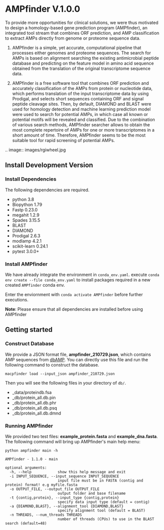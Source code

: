 # AMPfinder V.1.0.0
To provide more opportunities for clinical solutions, we were thus motivated to design a homology-based gene prediction program (AMPfinder), an integrated tool stream that combines ORF prediction, and AMP classification to extract AMPs directly from genome or proteome sequence data.

1. AMPfinder is a simple, yet accurate, computational pipeline that processes either genomes and proteome sequences. The search for AMPs is based on alignment searching the existing antimicrobial peptide database and predicting on the feature model in amino acid sequence obtained from the translation of the original transcriptome sequence data. 

2. AMPfinder is a free software tool that combines ORF prediction and accurately classification of the AMPs from protein or nucleotide data, which performs translation of the input transcriptome data by using Prodigal, and selects short sequences containing ORF and signal peptide cleavage sites. Then, by default, DIAMOND and BLAST were used for homology detection and machine learning prediction model were used to search for potential AMPs, in which case all known or potential motifs will be revealed and classified. Due to the combination of various search methods, AMPfinder searcher allows to obtain the most complete repertoire of AMPs for one or more transcriptomes in a short amount of time. Therefore, AMPfinder seems to be the most suitable tool for rapid screening of potential AMPs.

.. image:: images/rgiwheel.jpg


## Install Development Version
### Install Dependencies
The following dependencies are required.
- python 3.8
- Biopython 1.79
- Fastp 0.23.0
- megahit 1.2.9
- Spades 3.15.5
- BLAST
- DIAMOND
- Prodigal 2.6.3
- modlamp 4.2.1
- scikit-learn 0.24.1
- pytest 3.0.0+

### Install AMPfinder

We have already integrate the environment in `conda_env.yaml`. 
execute `conda env create --file conda_env.yaml` to install packages required in a new created `AMPfinder` conda env.

Enter the enviornment with `conda activate AMPfinder` before further executions.

**Note**: Please ensure that all dependencies are installed before using AMPfinder

## Getting started
### Construct Database
We provide a JSON format file, **ampfinder_210729.json**, which contains AMP sequences from [dbAMP](https://awi.cuhk.edu.cn/~dbAMP/ "dbAMP"). You can directly use this file and run the following command to construct the database.

`macpfinder load --input_json ampfinder_210729.json`

Then you will see the following files in your directory of `db/`.
- _data/proteindb.fsa
- _db/protein_all.db.pin
- _db/protein_all.db.phr
- _db/protein_all.db.psq
- _db/protein_all.db.dmnd

### Running AMPfinder

We provided two test files: **example_protein.fasta** and **example_dna.fasta**. 
The following command will bring up AMPfinder's main help menu:

`python ampfinder main -h`

    AMPfinder - 1.1.0 - main
    
    optional arguments:
      -h, --help            show this help message and exit
      -i INPUT_SEQUENCE, --input_sequence INPUT_SEQUENCE
                            input file must be in FASTA (contig and protein) format! e.g myFile.fasta
      -o OUTPUT_FILE, --output_file OUTPUT_FILE
                            output folder and base filename
      -t {contig,protein}, --input_type {contig,protein}
                            specify data input type (default = contig)
      -a {DIAMOND,BLAST}, --alignment_tool {DIAMOND,BLAST}
                            specify alignment tool (default = BLAST)
      -n THREADS, --num_threads THREADS
                            number of threads (CPUs) to use in the BLAST search (default=48)
